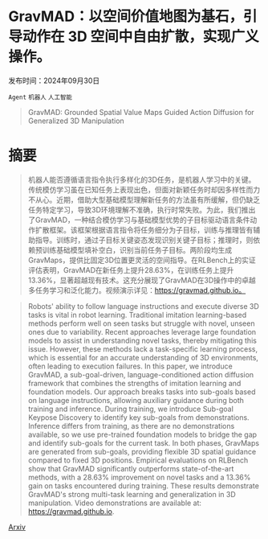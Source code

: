 # GravMAD：以空间价值地图为基石，引导动作在 3D 空间中自由扩散，实现广义操作。

发布时间：2024年09月30日

`Agent` `机器人` `人工智能`

> GravMAD: Grounded Spatial Value Maps Guided Action Diffusion for Generalized 3D Manipulation

# 摘要

> 机器人能否遵循语言指令执行多样化的3D任务，是机器人学习中的关键。传统模仿学习虽在已知任务上表现出色，但面对新颖任务时却因多样性而力不从心。近期，借助大型基础模型理解新任务的方法虽有所缓解，但仍缺乏任务特定学习，导致3D环境理解不准确，执行时常失败。为此，我们推出了GravMAD，一种结合模仿学习与基础模型优势的子目标驱动语言条件动作扩散框架。该框架根据语言指令将任务细分为子目标，训练与推理皆有辅助指导。训练时，通过子目标关键姿态发现识别关键子目标；推理时，则依赖预训练基础模型填补空白，识别当前任务子目标。两阶段均生成GravMaps，提供比固定3D位置更灵活的空间指导。在RLBench上的实证评估表明，GravMAD在新任务上提升28.63%，在训练任务上提升13.36%，显著超越现有技术。这充分展现了GravMAD在3D操作中的卓越多任务学习和泛化能力。视频演示详见：https://gravmad.github.io。

> Robots' ability to follow language instructions and execute diverse 3D tasks is vital in robot learning. Traditional imitation learning-based methods perform well on seen tasks but struggle with novel, unseen ones due to variability. Recent approaches leverage large foundation models to assist in understanding novel tasks, thereby mitigating this issue. However, these methods lack a task-specific learning process, which is essential for an accurate understanding of 3D environments, often leading to execution failures. In this paper, we introduce GravMAD, a sub-goal-driven, language-conditioned action diffusion framework that combines the strengths of imitation learning and foundation models. Our approach breaks tasks into sub-goals based on language instructions, allowing auxiliary guidance during both training and inference. During training, we introduce Sub-goal Keypose Discovery to identify key sub-goals from demonstrations. Inference differs from training, as there are no demonstrations available, so we use pre-trained foundation models to bridge the gap and identify sub-goals for the current task. In both phases, GravMaps are generated from sub-goals, providing flexible 3D spatial guidance compared to fixed 3D positions. Empirical evaluations on RLBench show that GravMAD significantly outperforms state-of-the-art methods, with a 28.63% improvement on novel tasks and a 13.36% gain on tasks encountered during training. These results demonstrate GravMAD's strong multi-task learning and generalization in 3D manipulation. Video demonstrations are available at: https://gravmad.github.io.

[Arxiv](https://arxiv.org/abs/2409.20154)